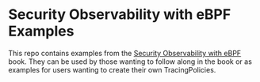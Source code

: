 # Security Observability with eBPF Examples

This repo contains examples from the [Security Observability with eBPF](https://www.oreilly.com/library/view/security-observability-with/9781492096719/) book. They can be used by those wanting to follow along in the book or as examples for users wanting to create their own TracingPolicies.

